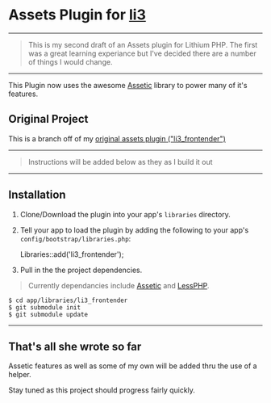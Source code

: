 # Assets Plugin for [li3](http://lithify.me)

***

> This is my second draft of an Assets plugin for Lithium PHP. The first was a great learning experiance but I've decided there are a number of things I would change.

***

This Plugin now uses the awesome [Assetic](https://github.com/kriswallsmith/assetic) library to power many of it's features.

## Original Project

This is a branch off of my [original assets plugin ("li3_frontender")](https://github.com/joseym/li3_frontender)

***

> Instructions will be added below as they as I build it out

***

## Installation
1. Clone/Download the plugin into your app's ``libraries`` directory.
2. Tell your app to load the plugin by adding the following to your app's ``config/bootstrap/libraries.php``:

	Libraries::add('li3_frontender');

3. Pull in the the project dependencies.

> Currently dependancies include [Assetic](https://github.com/kriswallsmith/assetic) and [LessPHP](https://github.com/leafo/lessphp).

	$ cd app/libraries/li3_frontender
	$ git submodule init
	$ git submodule update

***

## That's all she wrote so far

Assetic features as well as some of my own will be added thru the use of a helper.

Stay tuned as this project should progress fairly quickly.